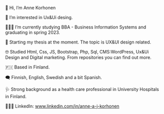👋 Hi, I’m Anne Korhonen

🤍 I’m interested in Ux&Ui desing.

👩🏻‍💻 I’m currently studying BBA - Business Information Systems and graduating in spring 2023.

:pencil: Starting my thesis at the moment. The topic is UX&UI design related.

🤓 Studied Html, Css, JS, Bootstrap, Php, Sql, CMS:WordPress, Ux&Ui Design and Digital marketing. From repositories you can find out more.

🇫🇮 Based in Finland.

🗨 Finnish, English, Swedish and a bit Spanish.

🩺 Strong background as a health care professional in University Hospitals in Finland.

👩🏻‍💼 LinkedIn: www.linkedin.com/in/anne-a-j-korhonen
